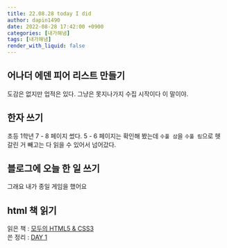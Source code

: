 ```yaml
---
title: 22.08.28 today I did
author: dapin1490
date: 2022-08-28 17:42:00 +0900
categories: [내가해냄]
tags: [내가해냄]
render_with_liquid: false
---
```


## 어나더 에덴 피어 리스트 만들기
도감은 없지만 업적은 있다. 그냥은 못지나가지 수집 시작이다 이 말이야.  
  
## 한자 쓰기
초등 1학년 7 - 8 페이지 썼다. 5 - 6 페이지는 확인해 봤는데 `수풀 삼`을 `수풀 림`으로 헷갈린 거 빼고는 다 읽을 수 있어서 넘어갔다.  
  
## 블로그에 오늘 한 일 쓰기
그래요 내가 종일 게임을 했어요  
  
## html 책 읽기
읽은 책 : [모두의 HTML5 & CSS3](https://thebook.io/006943/application/)  
쓴 정리 : [DAY 1](https://dapin1490.github.io/satinbower/posts/it-220828-read-html/)  
